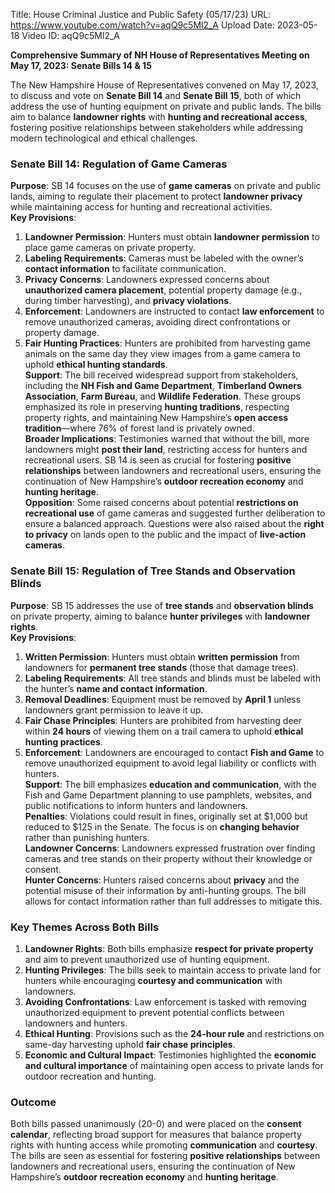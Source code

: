 Title: House Criminal Justice and Public Safety (05/17/23)
URL: https://www.youtube.com/watch?v=aqQ9c5Ml2_A
Upload Date: 2023-05-18
Video ID: aqQ9c5Ml2_A

**Comprehensive Summary of NH House of Representatives Meeting on May 17, 2023: Senate Bills 14 & 15**

The New Hampshire House of Representatives convened on May 17, 2023, to discuss and vote on **Senate Bill 14** and **Senate Bill 15**, both of which address the use of hunting equipment on private and public lands. The bills aim to balance **landowner rights** with **hunting and recreational access**, fostering positive relationships between stakeholders while addressing modern technological and ethical challenges.

### **Senate Bill 14: Regulation of Game Cameras**
**Purpose**: SB 14 focuses on the use of **game cameras** on private and public lands, aiming to regulate their placement to protect **landowner privacy** while maintaining access for hunting and recreational activities.  
**Key Provisions**:  
1. **Landowner Permission**: Hunters must obtain **landowner permission** to place game cameras on private property.  
2. **Labeling Requirements**: Cameras must be labeled with the owner’s **contact information** to facilitate communication.  
3. **Privacy Concerns**: Landowners expressed concerns about **unauthorized camera placement**, potential property damage (e.g., during timber harvesting), and **privacy violations**.  
4. **Enforcement**: Landowners are instructed to contact **law enforcement** to remove unauthorized cameras, avoiding direct confrontations or property damage.  
5. **Fair Hunting Practices**: Hunters are prohibited from harvesting game animals on the same day they view images from a game camera to uphold **ethical hunting standards**.  
**Support**: The bill received widespread support from stakeholders, including the **NH Fish and Game Department**, **Timberland Owners Association**, **Farm Bureau**, and **Wildlife Federation**. These groups emphasized its role in preserving **hunting traditions**, respecting property rights, and maintaining New Hampshire’s **open access tradition**—where 76% of forest land is privately owned.  
**Broader Implications**: Testimonies warned that without the bill, more landowners might **post their land**, restricting access for hunters and recreational users. SB 14 is seen as crucial for fostering **positive relationships** between landowners and recreational users, ensuring the continuation of New Hampshire’s **outdoor recreation economy** and **hunting heritage**.  
**Opposition**: Some raised concerns about potential **restrictions on recreational use** of game cameras and suggested further deliberation to ensure a balanced approach. Questions were also raised about the **right to privacy** on lands open to the public and the impact of **live-action cameras**.  

### **Senate Bill 15: Regulation of Tree Stands and Observation Blinds**
**Purpose**: SB 15 addresses the use of **tree stands** and **observation blinds** on private property, aiming to balance **hunter privileges** with **landowner rights**.  
**Key Provisions**:  
1. **Written Permission**: Hunters must obtain **written permission** from landowners for **permanent tree stands** (those that damage trees).  
2. **Labeling Requirements**: All tree stands and blinds must be labeled with the hunter’s **name and contact information**.  
3. **Removal Deadlines**: Equipment must be removed by **April 1** unless landowners grant permission to leave it up.  
4. **Fair Chase Principles**: Hunters are prohibited from harvesting deer within **24 hours** of viewing them on a trail camera to uphold **ethical hunting practices**.  
5. **Enforcement**: Landowners are encouraged to contact **Fish and Game** to remove unauthorized equipment to avoid legal liability or conflicts with hunters.  
**Support**: The bill emphasizes **education and communication**, with the Fish and Game Department planning to use pamphlets, websites, and public notifications to inform hunters and landowners.  
**Penalties**: Violations could result in fines, originally set at $1,000 but reduced to $125 in the Senate. The focus is on **changing behavior** rather than punishing hunters.  
**Landowner Concerns**: Landowners expressed frustration over finding cameras and tree stands on their property without their knowledge or consent.  
**Hunter Concerns**: Hunters raised concerns about **privacy** and the potential misuse of their information by anti-hunting groups. The bill allows for contact information rather than full addresses to mitigate this.  

### **Key Themes Across Both Bills**
1. **Landowner Rights**: Both bills emphasize **respect for private property** and aim to prevent unauthorized use of hunting equipment.  
2. **Hunting Privileges**: The bills seek to maintain access to private land for hunters while encouraging **courtesy and communication** with landowners.  
3. **Avoiding Confrontations**: Law enforcement is tasked with removing unauthorized equipment to prevent potential conflicts between landowners and hunters.  
4. **Ethical Hunting**: Provisions such as the **24-hour rule** and restrictions on same-day harvesting uphold **fair chase principles**.  
5. **Economic and Cultural Impact**: Testimonies highlighted the **economic and cultural importance** of maintaining open access to private lands for outdoor recreation and hunting.  

### **Outcome**
Both bills passed unanimously (20-0) and were placed on the **consent calendar**, reflecting broad support for measures that balance property rights with hunting access while promoting **communication** and **courtesy**. The bills are seen as essential for fostering **positive relationships** between landowners and recreational users, ensuring the continuation of New Hampshire’s **outdoor recreation economy** and **hunting heritage**.